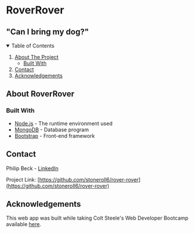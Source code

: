 # RoverRover
## "Can I bring my dog?"

<!-- TABLE OF CONTENTS -->
<details open="open">
  <summary>Table of Contents</summary>
  <ol>
    <li>
      <a href="#about-roverrover">About The Project</a>
      <ul>
        <li><a href="#built-with">Built With</a></li>
      </ul>
    </li>
    <li><a href="#contact">Contact</a></li>
    <li><a href="#acknowledgements">Acknowledgements</a></li>
  </ol>
</details>

## About RoverRover

### Built With

  * [Node.js](https://www.nodejs.org/en/) - The runtime environment used
  * [MongoDB](https://www.mongodb.com/) - Database program
  * [Bootstrap](https://www.getbootstrap.com) - Front-end framework

## Contact

Philip Beck - [LinkedIn](https://www.linkedin.com/in/stoneroll6)

Project Link: [https://github.com/stoneroll6/rover-rover](https://github.com/stoneroll6/rover-rover)

## Acknowledgements

This web app was built while taking Colt Steele's Web Developer Bootcamp available [here](https://www.udemy.com/course/the-web-developer-bootcamp/).
